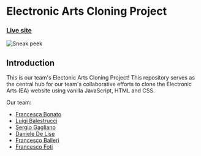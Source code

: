 # Electronic Arts Cloning Project

### [Live site](https://eaclone.netlify.app/)

![Sneak peek](https://ibb.co/VDR0gb2][img]https://i.ibb.co/P4KscJw/screencapture-eaclone-netlify-app-2024-05-01-16-46-39.png)

## Introduction
This is our team's Electonic Arts Cloning Project!
This repository serves as the central hub for our team's collaborative efforts to clone the Electronic Arts (EA) website using vanilla JavaScript, HTML and CSS.

Our team:
- [Francesca Bonato](https://github.com/Francesca-Bonato)
- [Luigi Balestrucci](https://github.com/bale231)
- [Sergio Gagliano](https://github.com/SergioGagliano)
- [Daniele De Lise](https://github.com/delisnt)
- [Francesco Balleri](https://github.com/furanchesuko)
- [Francesco Foti](https://github.com/02France02)




